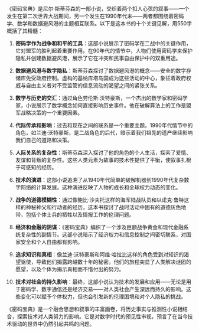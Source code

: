 《密码宝典》是尼尔·斯蒂芬森的一部小说，交织着两个扣人心弦的叙事——一个发生在第二次世界大战期间，另一个发生在1990年代末——两者都围绕着密码学、数学和数据避风港的主题相互联系。以下是这本书的十个关键见解，用550字概括了其精髓：

1. **密码学作为战争和和平的工具**：这部小说展示了密码学在二战中的关键作用，它对盟军的胜利起着重要作用。在90年代的情节中，人物们使用密码学来保护隐私并创建数据避风港，展示了它在冲突和民事自由保护中的双重用途。

2. **数据避风港与数字隐私**：斯蒂芬森探讨了数据避风港的概念——安全的数字存储库免受政府控制。虚构的基纳库塔岛国成为这些活动的中心，象征着政府权威与自由主义者对不受监管的信息流动的渴望之间的紧张关系。

3. **数学与历史的交汇**：通过角色劳伦斯·沃特豪斯，一个杰出的数学家和密码学家，小说展示了数学概念如何直接影响历史事件。他在破解算法上的工作是盟军战略决策的一个重要因素。

4. **代际传承和影响**：过去和现在之间的联系是一个重要主题。1990年代情节中的角色，如兰迪·沃特豪斯，是二战角色的后代，暗示着我们祖先的遗产继续影响我们自己的道路和决策。

5. **人际关系的复杂性**：斯蒂芬森深入探讨了他的角色的个人生活，探索了爱情、友谊和背叛的复杂性。这些人类元素为故事的技术性提供了平衡，使叙事扎根于可感知的经历。

6. **技术的演进**：这部小说追溯了从1940年代简单的破解机器到1990年代复杂数字网络的计算发展。这种演进反映了人物的成长和全球权力动态的变化。

7. **战争的道德模糊性**：通过像鲍比·沙夫托这样的海军陆战队员和以诺克·鲁特这样的神秘神父和行动者的经历，这本书探讨了战时活动中固有的道德灰色地带，包括个体士兵的牺牲以及情报工作的伦理问题。

8. **经济和金融的阴谋**：《密码宝典》编织了一个涉及巨额战争黄金和现代金融系统复杂性的副情节。这部小说暗示了经济权力和信息控制之间密切联系，对国家安全和个人自由都有影响。

9. **追求知识和真相**：像兰迪·沃特豪斯和阿维·哈拉比这样的角色受到对知识的渴望驱使，导致他们揭露跨越数十年的秘密。他们的旅程突显了人类解决谜团的愿望，以及个体为揭示真相而不惜付出的努力。

10. **技术对社会的持久影响**：最终，这部小说认为技术的发展和应用——无论是用于密码学、数字通信还是经济交易——对人类社会产生深远而持久的影响。这些变化可以赋予个体权力，但也会引发新的伦理困境和对个人隐私的挑战。

《密码宝典》是一个融合思想和叙事的丰富画卷，将历史事实与推测性小说相结合，探索技术对人类努力的影响。它是对数字时代的预见性审视，预言了在当今技术驱动的世界中仍然引起共鸣的问题。